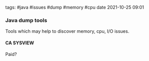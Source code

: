 tags: #java #issues #dump #memory #cpu
date 2021-10-25 09:01

### Java dump tools
Tools which may help to discover memory, cpu, I/O issues.

####  CA SYSVIEW
Paid?